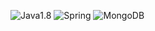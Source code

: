 
![Java](https://img.shields.io/badge/java-%23ED8B00.svg?style=for-the-badge&logo=java&logoColor=white)1.8
![Spring](https://img.shields.io/badge/spring-%236DB33F.svg?style=for-the-badge&logo=spring&logoColor=white)
![MongoDB](https://img.shields.io/badge/mongodb-%2300B655.svg?style=for-the-badge&logo=mongodb&logoColor=white)


